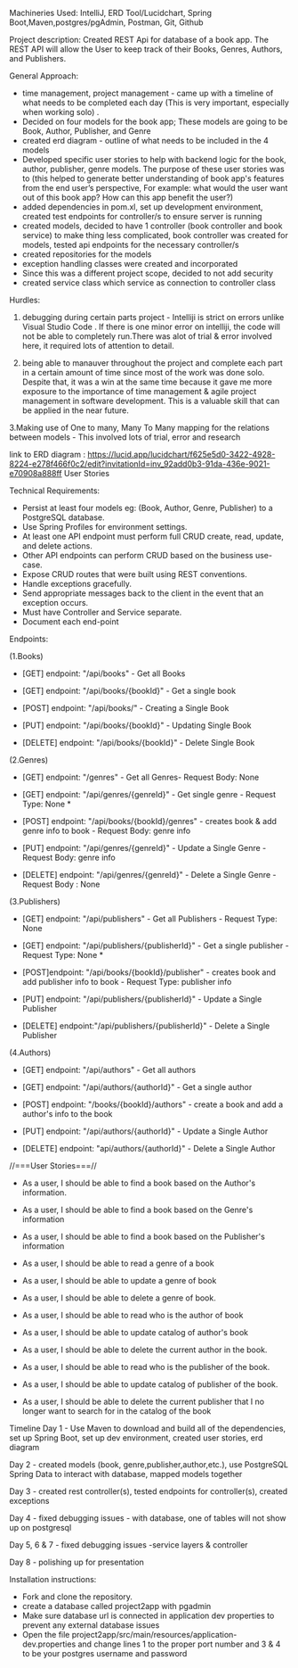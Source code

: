 Machineries Used: IntelliJ, ERD Tool/Lucidchart, Spring Boot,Maven,postgres/pgAdmin, Postman, Git, Github

Project description: Created REST Api for database of a book app. The REST API will allow the User to keep track of their Books, Genres, Authors, and Publishers.

General Approach:
- time management, project management - came up with a timeline of what needs to be completed each day
   (This is very important, especially when working solo) . 
- Decided on four models for the book app; These models are going to be Book, Author, Publisher, and Genre
- created erd diagram - outline of what needs to be included in the 4 models
- Developed specific user stories to help with backend logic for the book, author, publisher, genre models. The purpose of these user stories was to
   (this helped to generate better understanding of book app's features from the end user’s perspective, For example: what would the user want out of this book app? How can this app benefit the user?)
- added dependencies in pom.xl, set up development environment, created test endpoints for controller/s to ensure server is running
- created models, decided to have 1 controller (book controller and book service)  to make thing less complicated, book  controller was created for models, tested api endpoints for the necessary controller/s
- created repositories for the models
- exception handling classes were created and incorporated
- Since this was a different project scope, decided to not add security
- created service class which service as connection to controller class

Hurdles:
1. debugging during certain parts project - Intelliji is strict on errors unlike Visual Studio Code . If there is one minor error on intelliji, the code will not be able to completely run.There was alot of trial & error involved here, it required lots of attention to detail.

2. being able to manauver throughout the project and complete each part in a certain amount of time
since most of the work was done solo. Despite that, it was a win at the same time because it gave me more exposure to
the importance of time management & agile project management in software development. This is a valuable skill that can be applied in the 
near future.

3.Making use of One to many, Many To Many mapping for the relations between models - This involved lots of trial, error and research


link to ERD diagram : https://lucid.app/lucidchart/f625e5d0-3422-4928-8224-e278f466f0c2/edit?invitationId=inv_92add0b3-91da-436e-9021-e70908a888ff
User Stories

Technical Requirements:
- Persist at least four models eg: (Book, Author, Genre, Publisher) to a PostgreSQL database.
- Use Spring Profiles for environment settings.
- At least one API endpoint must perform full CRUD create, read, update, and delete actions.
- Other API endpoints can perform CRUD based on the business use-case.
- Expose CRUD routes that were built using REST conventions.
- Handle exceptions gracefully.
- Send appropriate messages back to the client in the event that an exception occurs.
- Must have Controller and Service separate.
- Document each end-point




Endpoints:

(1.Books) 
- [GET] endpoint: "/api/books" - Get all Books 

- [GET] endpoint: "/api/books/{bookId}" - Get a single book 

- [POST] endpoint: "/api/books/" - Creating a Single Book 

- [PUT] endpoint: "/api/books/{bookId}" - Updating Single Book 

- [DELETE] endpoint: "/api/books/{bookId}" - Delete Single Book 

(2.Genres) 
- [GET] endpoint: "/genres" - Get all Genres- Request Body: None

- [GET] endpoint: "/api/genres/{genreId}" - Get single genre - Request Type: None *

- [POST] endpoint: "/api/books/{bookId}/genres" - creates book & add genre info to book - Request Body: genre info

- [PUT] endpoint: "/api/genres/{genreId}" - Update a Single Genre - Request Body: genre info

- [DELETE] endpoint: "/api/genres/{genreId}" - Delete a Single Genre - Request Body : None

(3.Publishers)
- [GET] endpoint: "/api/publishers" - Get all Publishers - Request Type: None

- [GET] endpoint: "/api/publishers/{publisherId}" - Get a single publisher - Request Type: None *

- [POST]endpoint: "/api/books/{bookId}/publisher" - creates book and add publisher info to book   - Request Type: publisher info

- [PUT] endpoint: "/api/publishers/{publisherId}" - Update a Single Publisher

- [DELETE] endpoint:"/api/publishers/{publisherId}" - Delete a Single Publisher



(4.Authors)

- [GET] endpoint: "/api/authors" - Get all authors

- [GET] endpoint: "/api/authors/{authorId}" - Get a single author
- [POST] endpoint: "/books/{bookId}/authors" - create a book and add a author's info to the book

- [PUT] endpoint: "/api/authors/{authorId}" - Update a Single Author
- [DELETE] endpoint: "api/authors/{authorId}" - Delete a Single Author





//===User Stories===//
- As a user, I should be able to find a book based on the Author's information.
- As a user, I should be able to find a book based on the Genre's  information
- As a user, I should be able to find a book based on the Publisher's  information


- As a user, I should be able to read a genre of a book
- As a user, I should be able to update a genre of book
- As a user, I should be able to delete a genre of book.



- As a user, I should be able to read who is the author of book
- As a user, I should be able to update catalog of author's book
- As a user, I should be able to delete the current author in the book.


- As a user, I should be able to read who is the publisher of the book.
- As a user, I should be able to update catalog of publisher of the book.
- As a user, I should be able to delete the current publisher that I no longer want to  search 
for in the catalog of the book


Timeline
Day 1 - Use Maven to download and build all of the dependencies, set up Spring Boot, set up dev environment, created user stories, erd diagram


Day 2 - created models (book, genre,publisher,author,etc.), use PostgreSQL  Spring Data to interact with database, mapped models together



Day 3 - created rest controller(s), tested endpoints for controller(s), created exceptions



Day 4 - fixed debugging issues - with database, one of tables will not show up on postgresql




Day 5, 6 & 7 - fixed debugging issues -service layers & controller




Day 8 - polishing up for presentation



Installation instructions:
- Fork and clone the repository. 
- create a database called project2app with pgadmin
- Make sure database url is connected in application dev properties to prevent any external database issues
- Open the file project2app/src/main/resources/application-dev.properties and change lines 1 to the proper port number and 3 & 4 to be your postgres username and password